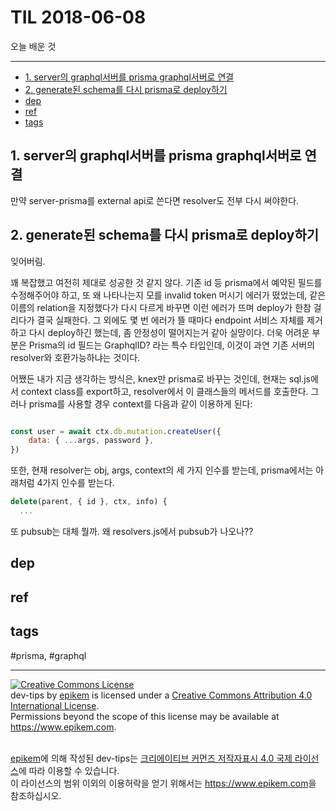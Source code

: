 # TIL 2018-06-08

오늘 배운 것

--------------------------


- [1. server의 graphql서버를 prisma graphql서버로 연결](#1-server의-graphql서버를-prisma-graphql서버로-연결)
- [2. generate된 schema를 다시 prisma로 deploy하기](#2-generate된-schema를-다시-prisma로-deploy하기)
- [dep](#dep)
- [ref](#ref)
- [tags](#tags)
## 1. server의 graphql서버를 prisma graphql서버로 연결
만약 server-prisma를 external api로 쓴다면 resolver도 전부 다시 써야한다. 

## 2. generate된 schema를 다시 prisma로 deploy하기

잊어버림.

꽤 복잡했고 여전히 제대로 성공한 것 같지 않다. 기존 id 등 prisma에서 예약된 필드를 수정해주어야 하고, 또 왜 나타나는지 모를 invalid token 머시기 에러가 떴었는데, 같은 이름의 relation을 지정했다가 다시 다르게 바꾸면 이런 에러가 뜨며 deploy가 한참 걸리다가 결국 실패한다. 그 외에도 몇 번 에러가 뜰 때마다 endpoint 서비스 자체를 제거하고 다시 deploy하긴 했는데, 좀 안정성이 떨어지는거 같아 실망이다. 더욱 어려운 부분은 Prisma의 id 필드는 GraphqlID? 라는 특수 타입인데, 이것이 과연 기존 서버의 resolver와 호환가능하냐는 것이다.

어쨌든 내가 지금 생각하는 방식은, knex만 prisma로 바꾸는 것인데, 현재는 sql.js에서 context class를 export하고, resolver에서 이 클래스들의 메서드를 호출한다. 그러나 prisma를 사용할 경우 context를 다음과 같이 이용하게 된다:

```js

const user = await ctx.db.mutation.createUser({
    data: { ...args, password },
})
```

또한, 현재 resolver는 obj, args, context의 세 가지 인수를 받는데, prisma에서는 아래처럼 4가지 인수를 받는다.

```js
delete(parent, { id }, ctx, info) {
  ...
```

또 pubsub는 대체 뭘까. 왜 resolvers.js에서 pubsub가 나오나??


## dep

## ref

## tags
  #prisma, #graphql



--------------------------


<!-- license start -->

<a rel="license" href="http://creativecommons.org/licenses/by/4.0/"><img alt="Creative Commons License" style="border-width:0" src="https://i.creativecommons.org/l/by/4.0/88x31.png" /></a>
<br /><span xmlns:dct="http://purl.org/dc/terms/" property="dct:title">dev-tips</span> by <a xmlns:cc="http://creativecommons.org/ns#" href="https://www.github.com/epikem/dev-tips" property="cc:attributionName" rel="cc:attributionURL">epikem</a> is licensed under a <a rel="license" href="http://creativecommons.org/licenses/by/4.0/">Creative Commons Attribution 4.0 International License</a>.<br />Permissions beyond the scope of this license may be available at <a xmlns:cc="http://creativecommons.org/ns#" href="https://www.epikem.com" rel="cc:morePermissions">https://www.epikem.com</a>.

<br /><a xmlns:cc="http://creativecommons.org/ns#" href="https://www.github.com/epikem/dev-tips" property="cc:attributionName" rel="cc:attributionURL">epikem</a>에 의해 작성된 <span xmlns:dct="http://purl.org/dc/terms/" property="dct:title">dev-tips</span>는 <a rel="license" href="http://creativecommons.org/licenses/by/4.0/">크리에이티브 커먼즈 저작자표시 4.0 국제 라이선스</a>에 따라 이용할 수 있습니다.<br />이 라이선스의 범위 이외의 이용허락을 얻기 위해서는 <a xmlns:cc="http://creativecommons.org/ns#" href="https://www.epikem.com" rel="cc:morePermissions">https://www.epikem.com</a>을 참조하십시오.

<!-- license end -->